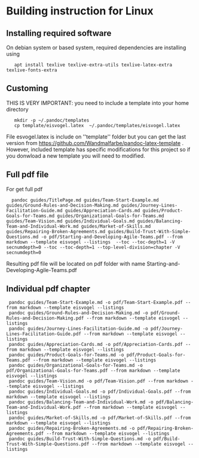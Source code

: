 # Building instruction for Linux

## Installing required software
On debian system or based system, required dependencies are installing using

       apt install texlive texlive-extra-utils texlive-latex-extra texlive-fonts-extra 

## Customing
THIS IS VERY IMPORTANT: you need to include a template into your home directory

       mkdir -p ~/.pandoc/templates
       cp template/eisvogel.latex  ~/.pandoc/templates/eisvogel.latex

File esvogel.latex is include on ''template'' folder but you can get the last version from https://github.com/Wandmalfarbe/pandoc-latex-template . However, included template has specific modifications for this project so if you donwload a new template you will need to modified.

## Full pdf file
For get full pdf

      pandoc guides/TitlePage.md guides/Team-Start-Example.md guides/Ground-Rules-and-Decision-Making.md guides/Journey-Lines-Facilitation-Guide.md guides/Appreciation-Cards.md guides/Product-Goals-for-Teams.md guides/Organizational-Goals-for-Teams.md guides/Team-Vision.md guides/Individual-Goals.md guides/Balancing-Team-and-Individual-Work.md guides/Market-of-Skills.md guides/Repairing-Broken-Agreements.md guides/Build-Trust-With-Simple-Questions.md -o pdf/Starting-and-Developing-Agile-Teams.pdf --from markdown --template eisvogel --listings  --toc --toc-depth=1 -V secnumdepth=0 --toc --toc-depth=1 --top-level-division=chapter -V secnumdepth=0

Resulting pdf file will be located on pdf folder with name Starting-and-Developing-Agile-Teams.pdf

## Individual pdf chapter

     pandoc guides/Team-Start-Example.md -o pdf/Team-Start-Example.pdf --from markdown --template eisvogel --listings
     pandoc guides/Ground-Rules-and-Decision-Making.md -o pdf/Ground-Rules-and-Decision-Making.pdf --from markdown --template eisvogel --listings
     pandoc guides/Journey-Lines-Facilitation-Guide.md -o pdf/Journey-Lines-Facilitation-Guide.pdf --from markdown --template eisvogel --listings
     pandoc guides/Appreciation-Cards.md -o pdf/Appreciation-Cards.pdf --from markdown --template eisvogel --listings
     pandoc guides/Product-Goals-for-Teams.md -o pdf/Product-Goals-for-Teams.pdf --from markdown --template eisvogel --listings
     pandoc guides/Organizational-Goals-for-Teams.md -o pdf/Organizational-Goals-for-Teams.pdf --from markdown --template eisvogel --listings
     pandoc guides/Team-Vision.md -o pdf/Team-Vision.pdf --from markdown --template eisvogel --listings
     pandoc guides/Individual-Goals.md -o pdf/Individual-Goals.pdf --from markdown --template eisvogel --listings
     pandoc guides/Balancing-Team-and-Individual-Work.md -o pdf/Balancing-Team-and-Individual-Work.pdf --from markdown --template eisvogel --listings
     pandoc guides/Market-of-Skills.md -o pdf/Market-of-Skills.pdf --from markdown --template eisvogel --listings
     pandoc guides/Repairing-Broken-Agreements.md -o pdf/Repairing-Broken-Agreements.pdf --from markdown --template eisvogel --listings
     pandoc guides/Build-Trust-With-Simple-Questions.md -o pdf/Build-Trust-With-Simple-Questions.pdf --from markdown --template eisvogel --listings


